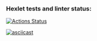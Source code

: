 ### Hexlet tests and linter status:
[![Actions Status](https://github.com/LexaZ999/frontend-project-lvl2/workflows/hexlet-check/badge.svg)](https://github.com/LexaZ999/frontend-project-lvl2/actions)

[![asciicast](https://asciinema.org/a/Y5hfG6aq16Yma953ttKIWauc6.svg)](https://asciinema.org/a/Y5hfG6aq16Yma953ttKIWauc6)